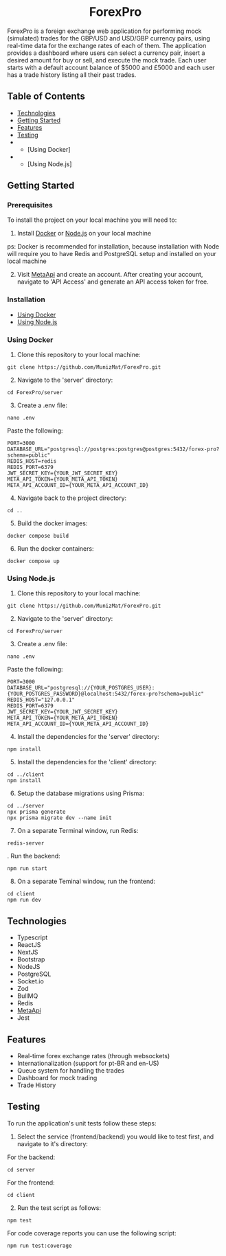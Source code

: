 <h1 align="center">ForexPro</h1>

ForexPro is a foreign exchange web application for performing mock (simulated) trades for the GBP/USD and USD/GBP currency pairs, using real-time data for the exchange rates of each of them. The application provides a dashboard where users can select a currency pair, insert a desired amount for buy or sell, and execute the mock trade. Each user starts with a default account balance of $5000 and £5000 and each user has a trade history listing all their past trades. 

## Table of Contents
- [Technologies](#technologies)
- [Getting Started](#getting-started)
- [Features](#features)
- [Testing](#testing)
- - [Using Docker]
- - [Using Node.js]

## Getting Started

### Prerequisites
To install the project on your local machine you will need to:
1. Install [Docker](https://www.docker.com/) or [Node.js](https://nodejs.org/en) on your local machine 

ps: Docker is recommended for installation, because installation with Node will require you to have Redis and PostgreSQL setup and installed on your local machine

2. Visit [MetaApi](https://metaapi.cloud/) and create an account. After creating your account, navigate to 'API Access' and generate an API access token for free.


### Installation
- [Using Docker](#using-docker)
- [Using Node.js](#using-nodejs)

### Using Docker
1. Clone this repository to your local machine:
```shell 
git clone https://github.com/MunizMat/ForexPro.git
```

2. Navigate to the 'server' directory:
```shell 
cd ForexPro/server
```

3. Create a .env file:
```shell 
nano .env
```

Paste the following: 

```shell 
PORT=3000
DATABASE_URL="postgresql://postgres:postgres@postgres:5432/forex-pro?schema=public"
REDIS_HOST=redis
REDIS_PORT=6379
JWT_SECRET_KEY={YOUR_JWT_SECRET_KEY}
META_API_TOKEN={YOUR_META_API_TOKEN}
META_API_ACCOUNT_ID={YOUR_META_API_ACCOUNT_ID}
```

4. Navigate back to the project directory:
```shell 
cd ..
```
 
5. Build the docker images:
```shell 
docker compose build
```

6. Run the docker containers:
```shell 
docker compose up
```

### Using Node.js
1. Clone this repository to your local machine:
```shell 
git clone https://github.com/MunizMat/ForexPro.git
```

2. Navigate to the 'server' directory:
```shell 
cd ForexPro/server
```

3. Create a .env file:
```shell 
nano .env
```

Paste the following: 

```shell 
PORT=3000
DATABASE_URL="postgresql://{YOUR_POSTGRES_USER}:{YOUR_POSTGRES_PASSWORD}@localhost:5432/forex-pro?schema=public"
REDIS_HOST="127.0.0.1"
REDIS_PORT=6379
JWT_SECRET_KEY={YOUR_JWT_SECRET_KEY}
META_API_TOKEN={YOUR_META_API_TOKEN}
META_API_ACCOUNT_ID={YOUR_META_API_ACCOUNT_ID}
```

4. Install the dependencies for the 'server' directory:
```shell 
npm install
```
 
5. Install the dependencies for the 'client' directory:
```shell 
cd ../client
npm install
```

6. Setup the database migrations using Prisma:
```shell 
cd ../server
npx prisma generate
npx prisma migrate dev --name init
```

7. On a separate Terminal window, run Redis:
```shell 
redis-server
```

. Run the backend: 
```shell 
npm run start
```
8. On a separate Teminal window, run the frontend: 
```shell 
cd client
npm run dev
```




## Technologies
- Typescript
- ReactJS
- NextJS 
- Bootstrap
- NodeJS
- PostgreSQL
- Socket.io
- Zod
- BullMQ
- Redis
- [MetaApi](https://metaapi.cloud/sdks)
- Jest

## Features 
- Real-time forex exchange rates (through websockets)
- Internationalization (support for pt-BR and en-US)
- Queue system for handling the trades
- Dashboard for mock trading
- Trade History

## Testing 

To run the application's unit tests follow these steps: 

1. Select the service (frontend/backend) you would like to test first, and navigate to it's directory:

For the backend: 
```shell 
cd server
```
For the frontend: 
```shell 
cd client
```

2. Run the test script as follows: 
```shell 
npm test
```

For code coverage reports you can use the following script:
```shell 
npm run test:coverage
```




